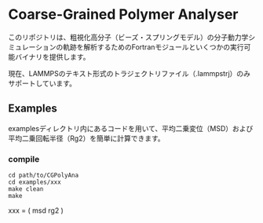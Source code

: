 # Coarse-Grained Polymer Analyser
このリポジトリは、粗視化高分子（ビーズ・スプリングモデル）の分子動力学シミュレーションの軌跡を解析するためのFortranモジュールといくつかの実行可能バイナリを提供します。

現在、LAMMPSのテキスト形式のトラジェクトリファイル（.lammpstrj）のみサポートしています。

## Examples
examplesディレクトリ内にあるコードを用いて、平均二乗変位（MSD）および平均二乗回転半径（Rg2）を簡単に計算できます。

### compile 
```
cd path/to/CGPolyAna
cd examples/xxx
make clean
make
```
xxx = ( msd rg2 )
